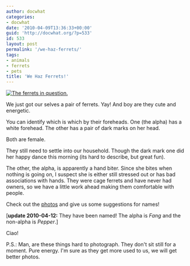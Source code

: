 ```yaml
---
author: docwhat
categories:
- docwhat
date: '2010-04-09T13:36:33+00:00'
guid: 'http://docwhat.org/?p=533'
id: 533
layout: post
permalink: '/we-haz-ferrets/'
tags:
- animals
- ferrets
- pets
title: 'We Haz Ferrets!'
---
```


[![The ferrets in
question.](https://farm5.static.flickr.com/4012/4505256023_54fa1fd30d_m.jpg)](http://www.flickr.com/photos/docwhat/4505256023/)

We just got our selves a pair of ferrets. Yay! And boy are they cute and
energetic.

You can identify which is which by their foreheads. One (the alpha) has
a white forehead. The other has a pair of dark marks on her head.

Both are female.

They still need to settle into our household. Though the dark mark one
did her happy dance this morning (its hard to describe, but great fun).

The other, the alpha, is apparently a hand biter. Since she bites when
nothing is going on, I suspect she is either still stressed out or has
bad associations with hands. They were cage ferrets and have never had
owners, so we have a little work ahead making them comfortable with
people.

Check out the
[photos](https://www.flickr.com/photos/docwhat/sets/72157623690650155/)
and give us some suggestions for names!

\[**update 2010-04-12:** They have been named! The alpha is *Fang* and
the non-alpha is *Pepper*.\]

Ciao!

P.S.: Man, are these things hard to photograph. They don't sit still for
a moment. Pure energy. I'm sure as they get more used to us, we will get
better photos.
